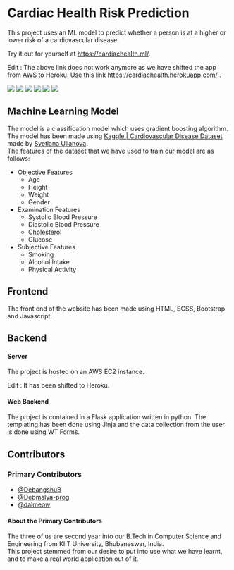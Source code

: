 # Cardiac Health Risk Prediction

This project uses an ML model to predict whether a person is at a higher or lower risk of a cardiovascular disease.

Try it out for yourself at https://cardiachealth.ml/.

Edit : The above link does not work anymore as we have shifted the app from AWS to Heroku. Use this link https://cardiachealth.herokuapp.com/ .

![](https://img.shields.io/badge/flask-1.1.2-brightgreen)
![](https://img.shields.io/badge/python-3.8.9-green)
![](https://img.shields.io/badge/numpy-1.19.2-yellowgreen)
![](https://img.shields.io/badge/scikit--learn-0.24.1-orange)
![](https://img.shields.io/badge/gunicorn-20.1.0-red)
![](https://img.shields.io/badge/wtforms-2.3.3-blue)

## Machine Learning Model

The model is a classification model which uses gradient boosting algorithm. The model has been made using [Kaggle | Cardiovascular Disease Dataset](https://www.kaggle.com/sulianova/cardiovascular-disease-dataset) made by [Svetlana Ulianova](https://www.kaggle.com/sulianova).\
The features of the dataset that we have used to train our model are as follows:

* Objective Features
  * Age
  * Height
  * Weight
  * Gender
* Examination Features
  * Systolic Blood Pressure
  * Diastolic Blood Pressure
  * Cholesterol
  * Glucose
* Subjective Features
  * Smoking
  * Alcohol Intake
  * Physical Activity
  

## Frontend

The front end of the website has been made using HTML, SCSS, Bootstrap and Javascript.


## Backend

#### Server
The project is hosted on an AWS EC2 instance.

Edit : It has been shifted to Heroku.

#### Web Backend
The project is contained in a Flask application written in python. The templating has been done using Jinja and the data collection from the user is done using WT Forms.


## Contributors

### Primary Contributors
* [@DebangshuB](https://github.com/DebangshuB)
* [@Debmalya-prog](https://github.com/Debmalya-prog)
* [@dalmeow](https://github.com/dalmeow)

#### About the Primary Contributors

The three of us are second year into our B.Tech in Computer Science and Engineering from KIIT University, Bhubaneswar, India.\
This project stemmed from our desire to put into use what we have learnt, and to make a real world application out of it.


